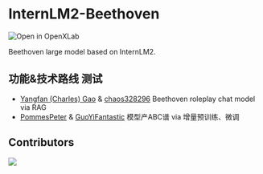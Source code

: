 # InternLM2-Beethoven
![Open in OpenXLab](https://cdn-static.openxlab.org.cn/header/openxlab_models.svg)

Beethoven large model based on InternLM2.

## 功能&技术路线 测试
- [Yangfan (Charles) Gao](https://github.com/SchweitzerGAO) & [chaos328296](https://github.com/chaos328296) Beethoven roleplay chat model via RAG
- [PommesPeter](https://github.com/PommesPeter?tab=repositories&q=&type=&language=&sort=stargazers) & [GuoYiFantastic](https://github.com/GuoYiFantastic) 模型产ABC谱 via 增量预训练、微调


## Contributors

<a href = "https://github.com/GuoYiFantastic/InternLM2-Beethoven/graphs/contributors">
  <img src = "https://contrib.rocks/image?repo=GuoYiFantastic/InternLM2-Beethoven"/>
</a>
